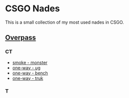 # CSGO Nades
This is a small collection of my most used nades in CSGO.

## [Overpass](./overpass)
### CT
- [smoke - monster](./overpass/ct-smoke-b-monster.gif)
- [one-way - ug](./overpass/ct-1way-ug.gif)
- [one-way - bench](./overpass/ct-1way-bench.gif)
- [one-way - truk](./overpass/ct-1way-truck.gif)
### T
